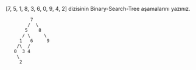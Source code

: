 [7, 5, 1, 8, 3, 6, 0, 9, 4, 2] dizisinin Binary-Search-Tree aşamalarını yazınız.




             7
            /  \
           5    8
          / \     \
         1   6     9
        /\  /      
       0  3 4      
        \
         2          
